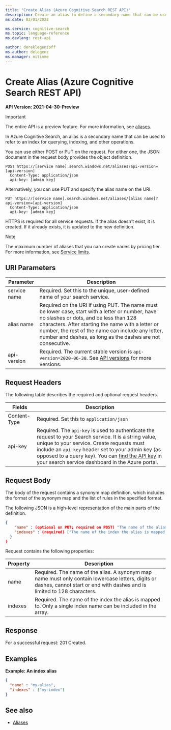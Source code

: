 ```yaml
---
title: "Create Alias (Azure Cognitive Search REST API)"
description: Create an alias to define a secondary name that can be used to refer to an index for querying, indexing, and other operations.
ms.date: 03/01/2022

ms.service: cognitive-search
ms.topic: language-reference
ms.devlang: rest-api

author: dereklegenzoff
ms.author: delegenz
ms.manager: nitinme
---
```

# Create Alias (Azure Cognitive Search REST API)

**API Version: 2021-04-30-Preview**

> [!Important]
> The entire API is a preview feature. For more information, see [aliases]().

In Azure Cognitive Search, an alias is a secondary name that can be used to refer to an index for querying, indexing, and other operations. 

You can use either POST or PUT on the request. For either one, the JSON document in the request body provides the object definition.

```http
POST https://[service name].search.windows.net/aliases?api-version=[api-version]      
  Content-Type: application/json  
  api-key: [admin key]  
```  

Alternatively, you can use PUT and specify the alias name on the URI. 

```http
PUT https://[service name].search.windows.net/aliases/[alias name]?api-version=[api-version]  
  Content-Type: application/json  
  api-key: [admin key]  
```  

 HTTPS is required for all service requests. If the alias doesn't exist, it is created. If it already exists, it is updated to the new definition.

 > [!NOTE]  
> The maximum number of aliases that you can create varies by pricing tier. For more information, see [Service limits](/azure/search/search-limits-quotas-capacity).  

## URI Parameters

| Parameter	  | Description  | 
|-------------|--------------|
| service name | Required. Set this to the unique, user-defined name of your search service. |
| alias name  | Required on the URI if using PUT. The name must be lower case, start with a letter or number, have no slashes or dots, and be less than 128 characters. After starting the name with a letter or number, the rest of the name can include any letter, number and dashes, as long as the dashes are not consecutive. |
| api-version | Required. The current stable version is `api-version=2020-06-30`. See [API versions](search-service-api-versions.md) for more versions.|

## Request Headers

 The following table describes the required and optional request headers.  

|Fields              |Description      |  
|--------------------|-----------------|  
|Content-Type|Required. Set this to `application/json`|  
|api-key|Required. The `api-key` is used to authenticate the request to your Search service. It is a string value, unique to your service. Create requests must include an `api-key` header set to your admin key (as opposed to a query key). You can [find the API key](/azure/search/search-security-api-keys#find-existing-keys) in your search service dashboard in the Azure portal.|  

## Request Body

 The body of the request contains a synonym map definition, which includes the format of the synonym map and the list of rules in the specified format.

The following JSON is a high-level representation of the main parts of the definition.

```json
{   
    "name" : (optional on PUT; required on POST) "The name of the alias",  
    "indexes" : (required) ["The name of the index the alias is mapped to"],
  } 
}  
```  

 Request contains the following properties:  

|Property|Description|  
|--------------|-----------------|  
|name|Required. The name of the alias. A synonym map name must only contain lowercase letters, digits or dashes, cannot start or end with dashes and is limited to 128 characters.|  
|indexes|Required. The name of the index the alias is mapped to. Only a single index name can be included in the array.|

## Response

For a successful request: 201 Created.  

## Examples

**Example: An index alias**

```json
{   
  "name" : "my-alias",  
  "indexes" : ["my-index"]
}  
```  

## See also  

+ [Aliases]()